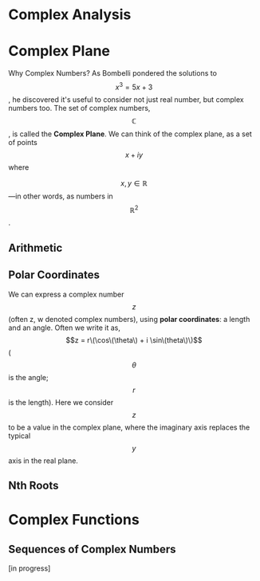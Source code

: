 # Complex Analysis

# Complex Plane

Why Complex Numbers? As Bombelli pondered the solutions to $$x^3 = 5x + 3$$, he discovered it's useful to consider not just real number, but complex numbers too. The set of complex numbers, $$\mathbb{C}$$, is called the **Complex Plane**. We can think of the complex plane, as a set of points $$x + i y$$ where

$$x, y \in \mathbb{R}$$—in other words, as numbers in $$\mathbb{R}^2$$.

## Arithmetic 

## Polar Coordinates

We can express a complex number $$z$$ \(often z, w denoted complex numbers\), using **polar coordinates**: a length and an angle. Often we write it as, $$z = r\(\cos\(\theta\) + i \sin\(theta\)\)$$ \($$\theta $$ is the angle; $$r$$ is the length\). Here we consider $$z$$ to be a value in the complex plane, where the imaginary axis replaces the typical $$y$$ axis in the real plane. 

## Nth Roots

# Complex Functions

## Sequences of Complex Numbers



\[in progress\]




